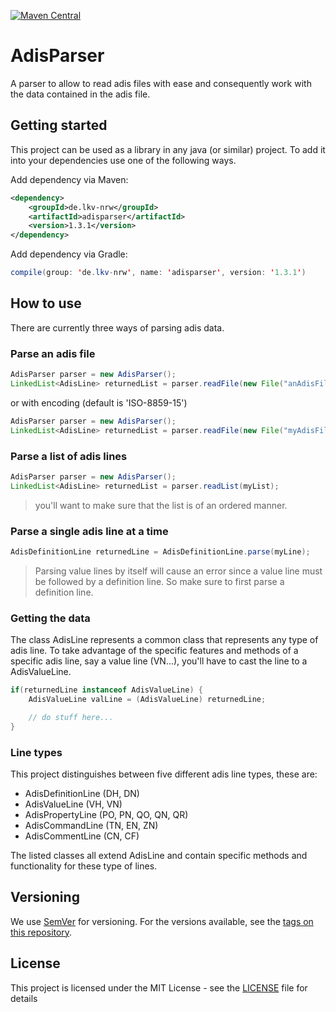 [![Maven Central](https://maven-badges.herokuapp.com/maven-central/de.lkv-nrw/adisparser/badge.svg)](https://maven-badges.herokuapp.com/maven-central/de.lkv-nrw/adisparser)

# AdisParser

A parser to allow to read adis files with ease and consequently work with the data contained in the adis file.

## Getting started

This project can be used as a library in any java (or similar) project. To add it into your dependencies use one of the following ways.

Add dependency via Maven:
```xml
<dependency>
    <groupId>de.lkv-nrw</groupId>
    <artifactId>adisparser</artifactId>
    <version>1.3.1</version>
</dependency>
```

Add dependency via Gradle:
```java
compile(group: 'de.lkv-nrw', name: 'adisparser', version: '1.3.1')
```

## How to use

There are currently three ways of parsing adis data.

### Parse an adis file

```java
AdisParser parser = new AdisParser();
LinkedList<AdisLine> returnedList = parser.readFile(new File("anAdisFile.ads"));
```

or with encoding (default is 'ISO-8859-15')

```java
AdisParser parser = new AdisParser();
LinkedList<AdisLine> returnedList = parser.readFile(new File("myAdisFile.ads"), "UTF-8");
```

### Parse a list of adis lines

```java
AdisParser parser = new AdisParser();
LinkedList<AdisLine> returnedList = parser.readList(myList);
```

> you'll want to make sure that the list is of an ordered manner.

### Parse a single adis line at a time

```java
AdisDefinitionLine returnedLine = AdisDefinitionLine.parse(myLine);
```

> Parsing value lines by itself will cause an error since a value line must be followed by a definition line. So make sure to first parse a definition line.

### Getting the data

The class AdisLine represents a common class that represents any type of adis line. To take advantage of the specific features and methods of a specific adis line, say a value line (VN...), you'll have to cast the line to a AdisValueLine.

```java
if(returnedLine instanceof AdisValueLine) {
    AdisValueLine valLine = (AdisValueLine) returnedLine;

    // do stuff here...
}
```

### Line types

This project distinguishes between five different adis line types, these are:

* AdisDefinitionLine (DH, DN)
* AdisValueLine (VH, VN)
* AdisPropertyLine (PO, PN, QO, QN, QR)
* AdisCommandLine (TN, EN, ZN)
* AdisCommentLine (CN, CF)

The listed classes all extend AdisLine and contain specific methods and functionality for these type of lines.

## Versioning

We use [SemVer](http://semver.org/) for versioning. For the versions available, see the [tags on this repository](https://github.com/LKV-NRW/adisparser/tags).

## License

This project is licensed under the MIT License - see the [LICENSE](LICENSE) file for details
